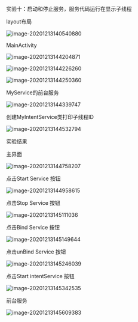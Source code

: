实验十：启动和停止服务，服务代码运行在显示子线程

layout布局

![image-20201213140540880](imageLab_10/image-20201213140540880.png)

MainActivity

![image-20201213144204871](imageLab_10/image-20201213144204871.png)

![image-20201213144226260](imageLab_10/image-20201213144226260.png)

![image-20201213144250360](imageLab_10/image-20201213144250360.png)

MyService的前台服务

![image-20201213144339747](imageLab_10/image-20201213144339747.png)

创建MyIntentService类打印子线程ID

![image-20201213144532794](imageLab_10/image-20201213144532794.png)

实验结果

主界面

![image-20201213144758207](imageLab_10/image-20201213144758207.png)

点击Start Service 按钮

![image-20201213144958615](imageLab_10/image-20201213144958615.png)

点击Stop Service 按钮

![image-20201213145111036](imageLab_10/image-20201213145111036.png)

点击Bind Service 按钮

![image-20201213145149644](imageLab_10/image-20201213145149644.png)

点击unBind Service 按钮

![image-20201213145246039](imageLab_10/image-20201213145246039.png)

点击Start intentService 按钮

![image-20201213145342535](imageLab_10/image-20201213145342535.png)

前台服务

![image-20201213145609383](imageLab_10/image-20201213145609383.png)